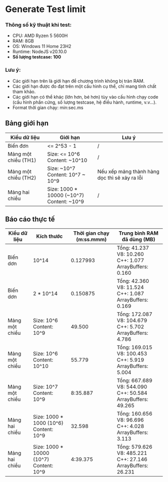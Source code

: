 # Generate Test limit

### Thông số kỹ thuật khi test:
+ CPU: AMD Ryzen 5 5600H
+ RAM: 8GB
+ OS: Windows 11 Home 23H2
+ Runtime: NodeJS v20.10.0
+ **Số lượng testcase: 100**

### Lưu ý:
+ Các giới hạn trên là giới hạn để chương trình không bị tràn RAM.
+ Các giới hạn được đo đạt trên một cấu hình cụ thể, chỉ mang tính chất tham khảo.
+ Các giới hạn có thể khác (lớn hơn, bé hơn) tùy vào cấu hình chạy code (cấu hình phần cứng, số lượng testcase, hệ điều hành, runtime, v.v...).
+ Format thời gian chạy: min:sec.ms

## Bảng giới hạn
| Kiểu dữ liệu         | Giới hạn    | Lưu ý |
| ------------         | --------    | ----- |
| Biến đơn             | <= 2^53 - 1 | /     |
| Mảng một chiều (TH1) | Size: <= 10^6 <br> Content: ~10^10 | / |
| Mảng một chiều (TH2) | Size: ~10^7 <br> Content: 10^7 ~ 10^9 | Nếu xếp mảng thành hàng dọc thì sẽ xảy ra lỗi |
| Mảng hai chiều       | Size: 1000 * 10000 (~10^7) <br> Content: ~10^9 | / |

## Báo cáo thực tế
| Kiểu dữ liệu   | Kích thước | Thời gian chạy (m:ss.mmm) | Trung bình RAM đã dùng (MB) |
| ------------   | ---------- | ------------------------- | ---------------- |
| Biến dơn       | 10^14 | 0.127993  | Tổng: 41.237 <br> V8: 10.260 <br> C++: 1.077 <br> ArrayBuffers: 0.160 |
| Biến dơn       | 2 * 10^14 | 0.150875  | Tổng: 42.360 <br> V8: 11.524 <br> C++: 1.087 <br> ArrayBuffers: 0.169 |
| Mảng một chiều | Size: 10^6 <br> Content: 10^9 | 49.500 | Tổng: 172.087 <br> V8: 104.679 <br> C++: 5.702 <br> ArrayBuffers: 4.786 |
| Mảng một chiều | Size: 10^6 <br> Content: 10^10 | 55.779 | Tổng: 169.015 <br> V8: 100.453 <br> C++: 5.919 <br> ArrayBuffers: 5.004  |
| Mảng một chiều | Size: 10^7 <br> Content: 10^9 | 8:35.887 | Tổng: 667.689 <br> V8: 544.090 <br> C++: 50.584 <br> ArrayBuffers: 49.265 |
| Mảng hai chiều | Size: 1000 * 1000 (10^6) <br> Content: 10^9 | 32.598 | Tổng: 160.656 <br> V8: 96.696 <br> C++: 4.028 <br> ArrayBuffers: 3.113 |
| Mảng hai chiều | Size: 1000 * 10000 (10^7) <br> Content: 10^9 | 4:39.375 | Tổng: 579.626 <br> V8: 485.221 <br> C++: 27.146 <br> ArrayBuffers: 26.231 |